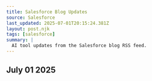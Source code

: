 ```yaml
---
title: Salesforce Blog Updates
source: Salesforce
last_updated: 2025-07-01T20:15:24.381Z
layout: post.njk
tags: [salesforce]
summary: |
  AI tool updates from the Salesforce blog RSS feed.
---
```


## July 01 2025
